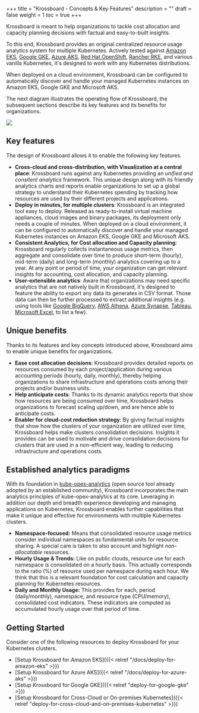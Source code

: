 +++
title = "Krossboard - Concepts & Key Features"
description = ""
draft = false
weight = 1
toc = true
+++

Krossboard is meant to help organizations to tackle cost allocation and capacity planning decisions with factual and easy-to-built insights.

To this end, Krossboard provides an original centralized resource usage analytics system for multiple Kubernetes. Actively tested against [Amazon EKS](https://aws.amazon.com/eks/), [Google GKE](https://cloud.google.com/kubernetes-engine), [Azure AKS](https://azure.microsoft.com/services/kubernetes-service/), [Red Hat OpenShift](https://www.openshift.com/), [Rancher RKE](https://rancher.com/products/rke/), and various vanilla Kubernetes, it's designed to work with any Kubernetes distributions.

When deployed on a cloud environment, Krossboard can be configured to automatically discover and handle your managed Kubernetes instances on Amazon EKS, Google GKE and Microsoft AKS.

The next diagram illustrates the operating flow of Krossboard, the subsequent sections describe its key features and its benefits for organizations. 

![](/images/docs/krossboard-architecture-overview.png)

## Key features
The design of Krossboard allows it to enable the following key features.

* **Cross-cloud and cross-distribution, with Visualization at a central place**: Krossboard runs against any Kubernetes providing an *unified and consitent analytics* framework. This unique design along with its friendly analytics charts and reports enable organizations to set up a global strategy to understand their Kubernetes spending by tracking how resources are used by their different projects and applications.
* **Deploy in minutes, for multiple clusters**: Krossboard is an integrated tool easy to deploy. Released as ready-to-install virtual machine appliances, cloud images and  binary packages, its deployment only needs a couple of minutes. When deployed on a cloud environment, it can be configured to automatically discover and handle your managed Kubernetes instances on Amazon EKS, Google GKE and Microsoft AKS.
* **Consistent Analytics, for Cost allocation and Capacity planning**: Krossboard regularly collects instantaneous usage metrics, then aggregate and consolidate over time to produce short-term (hourly), mid-term (daily) and long-term (monthly) analytics covering up to a year. At any point or period of time, your organization can get relevant insights for accounting, cost allocation, and capacity planning.
* **User-extensible analytics**: Aware that organizations may need specific analytics that are not natively built in Krossboard, it's designed to feature the ability to export any data its generates in CSV format. Those data can then be further processed to extract additional insights (e.g. using tools like [Google BigQuery](https://cloud.google.com/bigquery), [AWS Athena](https://aws.amazon.com/athena/), [Azure Synapse](https://azure.microsoft.com/en-us/services/synapse-analytics/), [Tableau](https://www.tableau.com/), [Microsoft Excel](https://www.microsoft.com/en-us/microsoft-365/excel#pivot-forPersonal), to list a few).

## Unique benefits
Thanks to its features and key concepts introduced above, Krossboard aims to enable unique benefits for organizations.

* **Ease cost allocation decisions**: Krossboard provides detailed reports on resources consumed by each project/application during various accounting periods (hourly, daily, monthly), thereby helping organizations to share infrastructure and operations costs among their projects and/or business units.
* **Help anticipate costs**: Thanks to its dynamic analytics reports that show how resources are being consumed over time, Krossboard helps organizations to forecast scaling up/down, and are hence able to anticipate costs.
* **Enabler for cloud-cost reduction strategy**: By giving factual insights that show how the clusters of your organization are utilized over time, Krossboard helps make clusters consolidation decisions. Insights it provides can be used to motivate and drive consolidation decisions for clusters that are used in a non-efficient way, leading to reducing infrastructure and operations costs.

## Established analytics paradigms
With its foundation in [kube-opex-analytics](https://github.com/rchakode/kube-opex-analytics) (open source tool already adopted by an established community), Krossboard incorporates the main analytics principles of kube-opex-analytics at its core. Leveraging in addition our depth and breadth experience developing and managing applications on Kubernetes, Krossboard enables further capabilities that make it unique and effective for environments with multiple Kubernetes clusters.

* **Namespace-focused:**
    Means that consolidated resource usage metrics consider individual namespaces as fundamental units for resource sharing. A special care is taken to also account and highlight *non-allocatable* resources.
* **Hourly Usage & Trends:**
    Like on public clouds, resource use for each namespace is consolidated on a hourly basis. This actually corresponds to the ratio (%) of resource used per namespace during each hour. We think that this is a relevant foundation for cost calculation and capacity planning for Kubernetes resources.
* **Daily and Monthly Usage:**
    This provides for each, period (daily/monthly), namespace, and resource type (CPU/memory), consolidated cost indicators. These indicators are computed as accumulated hourly usage over that period of time.

## Getting Started
Consider one of the following resources to deploy Krossboard for your Kubernetes clusters.

* [Setup Krossboard for Amazon EKS]({{< relref "/docs/deploy-for-amazon-eks" >}})
* [Setup Krossboard for Azure AKS]({{< relref "/docs/deploy-for-azure-aks" >}})
* [Setup Krossboard for Google GKE]({{< relref "deploy-for-google-gke" >}})
* [Setup Krossboard for Cross-Cloud or On-premises Kubernetes]({{< relref "deploy-for-cross-cloud-and-on-premises-kubernetes" >}})
